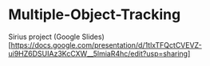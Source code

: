 # Multiple-Object-Tracking
Sirius project
(Google Slides)[https://docs.google.com/presentation/d/1tlxTFQctCVEVZ-ui9HZ6DSUIAz3KcCXW__5lmiaR4hc/edit?usp=sharing]
